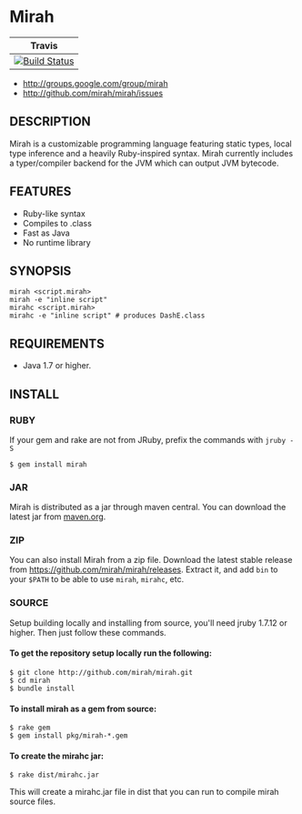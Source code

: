 Mirah
================

| **Travis** |
|------------|
| [![Build Status](https://secure.travis-ci.org/mirah/mirah.png)](http://travis-ci.org/mirah/mirah) |

* http://groups.google.com/group/mirah
* http://github.com/mirah/mirah/issues


DESCRIPTION
-----------------

Mirah is a customizable programming language featuring static types,
local type inference and a heavily Ruby-inspired syntax. Mirah
currently includes a typer/compiler backend for the JVM which can
output JVM bytecode.


FEATURES
-----------------

* Ruby-like syntax
* Compiles to .class
* Fast as Java
* No runtime library


SYNOPSIS
-----------------

    mirah <script.mirah>
    mirah -e "inline script"
    mirahc <script.mirah>
    mirahc -e "inline script" # produces DashE.class


REQUIREMENTS
-----------------

* Java 1.7 or higher.


INSTALL
-----------------

### RUBY

If your gem and rake are not from JRuby, prefix the commands with `jruby -S`

    $ gem install mirah

### JAR

Mirah is distributed as a jar through maven central. You can download the latest jar from
[maven.org](http://search.maven.org/#search%7Cga%7C1%7Cg%3A%22org.mirah%22%20a%3A%22mirah%22).

### ZIP

You can also install Mirah from a zip file. Download the latest stable
release from https://github.com/mirah/mirah/releases.
Extract it, and add `bin` to your `$PATH` to be able to use `mirah`, `mirahc`, etc.

### SOURCE

Setup building locally and installing from source, you'll need jruby 1.7.12 or
higher. Then just follow these commands.

#### To get the repository setup locally run the following:

    $ git clone http://github.com/mirah/mirah.git
    $ cd mirah
    $ bundle install

#### To install mirah as a gem from source:

    $ rake gem
    $ gem install pkg/mirah-*.gem

#### To create the mirahc jar:

    $ rake dist/mirahc.jar

This will create a mirahc.jar file in dist that you can run to compile mirah source files.
